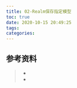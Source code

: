 ```yaml
---
title: 02-Realm保存指定模型
toc: true
date: 2020-10-15 20:49:25
tags:
categories:
---
```






## 参考资料
> - []()
> - []()
